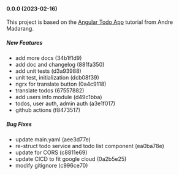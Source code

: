 #### 0.0.0 (2023-02-16)
This project is based on the [Angular Todo App](https://www.youtube.com/watch?v=nbFmHD4T04k&list=PLEhEHUEU3x5rMkFPBSvEhAok1WadjeWkG&index=1&t=2s) tutorial from Andre Madarang.

##### New Features

*  add more docs (34b1f1d9)
*  add doc and changelog (881fa350)
*  add unit tests (d3a93988)
*  unit test, initialization (dcb08f39)
*  ngrx for translate button (0a4c9118)
*  translate todos (67557882)
*  add users info module (d49c1bba)
*  todos, user auth, admin auth (a3e1f017)
*  github actions (f8473517)

##### Bug Fixes

*  update main.yaml (aee3d77e)
*  re-struct todo service and todo list component (ea0ba78e)
*  update for CORS (c8811e69)
*  update CICD to fit google cloud (0a2b5e25)
*  modify gitignore (c996ce70)



